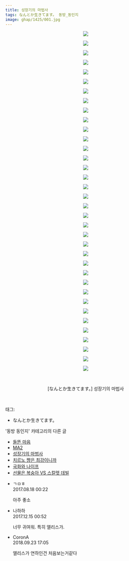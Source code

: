 ```yaml
---
title: 성장기의 마법사
tags: なんとか生きてます。 동방_동인지
image: ghap/1425/001.jpg
---
```

<div class="article">
<p style="text-align: center; clear: none; float: none;"><img src="{{ site.nasurl }}/ghap/1425/001.jpg"/></p>
<p style="text-align: center; clear: none; float: none;"><img src="{{ site.nasurl }}/ghap/1425/002.jpg"/></p>
<p style="text-align: center; clear: none; float: none;"><img src="{{ site.nasurl }}/ghap/1425/003.jpg"/></p>
<p style="text-align: center; clear: none; float: none;"><img src="{{ site.nasurl }}/ghap/1425/004.jpg"/></p>
<p style="text-align: center; clear: none; float: none;"><img src="{{ site.nasurl }}/ghap/1425/005.jpg"/></p>
<p style="text-align: center; clear: none; float: none;"><img src="{{ site.nasurl }}/ghap/1425/006.jpg"/></p>
<p style="text-align: center; clear: none; float: none;"><img src="{{ site.nasurl }}/ghap/1425/007.jpg"/></p>
<p style="text-align: center; clear: none; float: none;"><img src="{{ site.nasurl }}/ghap/1425/008.jpg"/></p>
<p style="text-align: center; clear: none; float: none;"><img src="{{ site.nasurl }}/ghap/1425/009.jpg"/></p>
<p style="text-align: center; clear: none; float: none;"><img src="{{ site.nasurl }}/ghap/1425/010.jpg"/></p>
<p style="text-align: center; clear: none; float: none;"><img src="{{ site.nasurl }}/ghap/1425/011.jpg"/></p>
<p style="text-align: center; clear: none; float: none;"><img src="{{ site.nasurl }}/ghap/1425/012.jpg"/></p>
<p style="text-align: center; clear: none; float: none;"><img src="{{ site.nasurl }}/ghap/1425/013.jpg"/></p>
<p style="text-align: center; clear: none; float: none;"><img src="{{ site.nasurl }}/ghap/1425/014.jpg"/></p>
<p style="text-align: center; clear: none; float: none;"><img src="{{ site.nasurl }}/ghap/1425/015.jpg"/></p>
<p style="text-align: center; clear: none; float: none;"><img src="{{ site.nasurl }}/ghap/1425/016.jpg"/></p>
<p style="text-align: center; clear: none; float: none;"><img src="{{ site.nasurl }}/ghap/1425/017.jpg"/></p>
<p style="text-align: center; clear: none; float: none;"><img src="{{ site.nasurl }}/ghap/1425/018.jpg"/></p>
<p style="text-align: center; clear: none; float: none;"><img src="{{ site.nasurl }}/ghap/1425/019.jpg"/></p>
<p style="text-align: center; clear: none; float: none;"><img src="{{ site.nasurl }}/ghap/1425/020.jpg"/></p>
<p style="text-align: center; clear: none; float: none;"><img src="{{ site.nasurl }}/ghap/1425/021.jpg"/></p>
<p style="text-align: center; clear: none; float: none;"><img src="{{ site.nasurl }}/ghap/1425/022.jpg"/></p>
<p style="text-align: center; clear: none; float: none;"><img src="{{ site.nasurl }}/ghap/1425/023.jpg"/></p>
<p style="text-align: center; clear: none; float: none;"><img src="{{ site.nasurl }}/ghap/1425/024.jpg"/></p>
<p style="text-align: center; clear: none; float: none;"><img src="{{ site.nasurl }}/ghap/1425/025.jpg"/></p>
<p style="text-align: center; clear: none; float: none;"><img src="{{ site.nasurl }}/ghap/1425/026.jpg"/></p>
<p style="text-align: center; clear: none; float: none;"><img src="{{ site.nasurl }}/ghap/1425/027.jpg"/></p>
<p style="text-align: center; clear: none; float: none;"><img src="{{ site.nasurl }}/ghap/1425/028.jpg"/></p>
<p style="text-align: center; clear: none; float: none;"><img src="{{ site.nasurl }}/ghap/1425/029.jpg"/></p>
<p style="text-align: center; clear: none; float: none;"><img src="{{ site.nasurl }}/ghap/1425/030.jpg"/></p>
<p style="text-align: center; clear: none; float: none;"><img src="{{ site.nasurl }}/ghap/1425/031.jpg"/></p>
<p style="text-align: center; clear: none; float: none;"><img src="{{ site.nasurl }}/ghap/1425/032.jpg"/></p>
<p style="text-align: center; clear: none; float: none;"><img src="{{ site.nasurl }}/ghap/1425/033.jpg"/></p>
<p style="text-align: center; clear: none; float: none;"><img src="{{ site.nasurl }}/ghap/1425/034.jpg"/></p>
<p style="text-align: center; clear: none; float: none;"><img src="{{ site.nasurl }}/ghap/1425/035.jpg"/></p>
<p style="text-align: center; clear: none; float: none;"><img src="{{ site.nasurl }}/ghap/1425/036.jpg"/></p>
<p style="text-align: center; clear: none; float: none;"><br/></p>
<p style="text-align: center; clear: none; float: none;">[なんとか生きてます。] 성장기의 마법사</p>
<p><br/></p>
</div><div class="tagTrail">
<p>태그: </p>
<ul>
<li>なんとか生きてます。</li>
</ul>
</div><div class="another">
<p>'동방 동인지' 카테고리의 다른 글</p>
<ul>
<li><a href="/2016-08-08-ghap_1427">들뜬 마음</a></li>
<li><a href="/2016-08-08-ghap_1426">MA2</a></li>
<li><a href="/2016-08-08-ghap_1425">성장기의 마법사</a></li>
<li><a href="/2016-08-08-ghap_1424">치르노 쨩은 최강이니까</a></li>
<li><a href="/2016-08-08-ghap_1423">국화와 나이프</a></li>
<li><a href="/2016-08-08-ghap_1422">선물은 복숭아 VS 스칼렛 데빌</a></li>
</ul>
</div><div class="cb_module cb_fluid">
<div class="cb_wrt cb_profile">
<div class="comment">
<ul>
<li class="cb_thumb_off" id="comment15062422">
<div class="cb_comment_area">
<div class="cb_info_area">
<div class="cb_section">
<span class="cb_nick_name">ㄱㅁㅎ</span>
</div>
<div class="cb_section">
<span class="cb_date">2017.08.18 00:22 </span>
</div>
</div>
<div class="cb_dsc_comment">
<p class="cb_dsc">
											아주 좋소
										</p>
</div>
</div></li>
<li class="cb_thumb_off" id="comment15152389">
<div class="cb_comment_area">
<div class="cb_info_area">
<div class="cb_section">
<span class="cb_nick_name">나하하</span>
</div>
<div class="cb_section">
<span class="cb_date">2017.12.15 00:52 </span>
</div>
</div>
<div class="cb_dsc_comment">
<p class="cb_dsc">
											너무 귀여워. 특히 앨리스가.
										</p>
</div>
</div></li>
<li class="cb_thumb_off" id="comment15338630">
<div class="cb_comment_area">
<div class="cb_info_area">
<div class="cb_section">
<span class="cb_nick_name">CoronA</span>
</div>
<div class="cb_section">
<span class="cb_date">2018.09.23 17:05 </span>
</div>
</div>
<div class="cb_dsc_comment">
<p class="cb_dsc">
											앨리스가 연하인건 처음보는거같다
										</p>
</div>
</div></li>
</ul>
</div>
</div><!-- commentList close -->
</div>